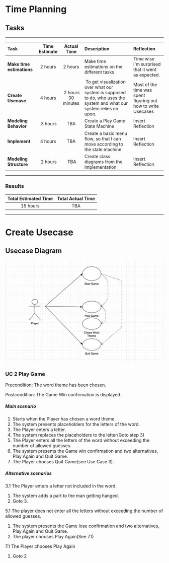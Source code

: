 # Time Planning

## Tasks

***

|   Task   |   Time Estimate   |   Actual Time |   Description | Reflection |
|   :------ |   :----------:    |   :--------:  |   :--- |:---
| **Make time estimations** | 2 hours | 2 hours | Make time estimations on the different tasks | Time wise I'm surprised that it went as expected. |
| **Create Usecase** | 4 hours | 2 hours 30 minutes | To get visualization over what our system is supposed to do, who uses the system and what our system relies on upon.| Most of the time was spent figuring out how to write Usecases |
| **Modeling Behavior** | 3 hours | TBA |   Create a Play Game State Machine | Insert Reflection |
| **Implement** | 4 hours | TBA | Create a basic menu flow, so that I can move according to the state machine | Insert Reflection |
| **Modeling Structure** | 2 hours | TBA | Create class diagrams from the implementation | Insert Reflection | 

*** 

### Results
|   Total Estimated Time | Total Actual Time | 
| :------:               | :-------:         |
|   15 hours             | TBA


***

# Create Usecase



## Usecase Diagram


![Alt text][logo]

[logo]: Project-Documentation/Images/Usecase-Model.png "Logo Title Text 2"


### UC 2 Play Game

Precondition: The word theme has been chosen.

Postcondition: The Game Win confirmation is displayed.

##### Main scenario

1. Starts when the Player has chosen a word theme.
2. The system presents placeholders for the letters of the word.
3. The Player enters a letter.
4. The system replaces the placeholders to the letter(Goto step 3)
5. The Player enters all the letters of the word without exceeding the number of allowed guesses.
6. The system presents the Game win confirmation and two alternatives, Play Again and Quit Game.
7. The Player chooses Quit Game(see Use Case 3).

##### Alternative scenarios

3.1 The Player enters a letter not included in the word.

1. The system adds a part to the man getting hanged.
2. Goto 3.

5.1 The player does not enter all the letters without exceeding the number of allowed guesses.
1. The system presents the Game lose confirmation and two alternatives, Play Again and Quit Game.
2. The player chooses Play Again(See 7.1)

7.1 The Player chooses Play Again
1. Goto 2